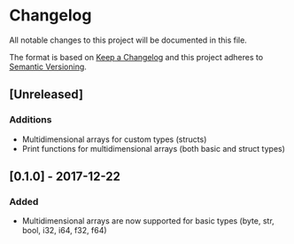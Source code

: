 # Changelog
All notable changes to this project will be documented in this file.

The format is based on [Keep a Changelog](http://keepachangelog.com/en/1.0.0/)
and this project adheres to [Semantic Versioning](http://semver.org/spec/v2.0.0.html).

## [Unreleased]
### Additions
- Multidimensional arrays for custom types (structs)
- Print functions for multidimensional arrays (both basic and struct types)

## [0.1.0] - 2017-12-22
### Added
- Multidimensional arrays are now supported for basic types (byte, str, bool, i32, i64, f32, f64)

